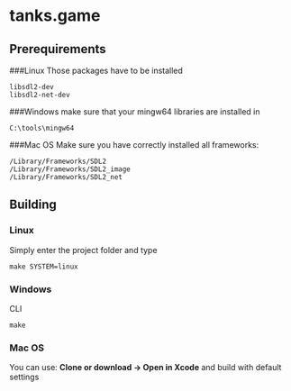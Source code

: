 # tanks.game

## Prerequirements

###Linux
Those packages have to be installed
```
libsdl2-dev
libsdl2-net-dev
```
###Windows
make sure that your mingw64 libraries are installed in
```
C:\tools\mingw64
```
###Mac OS
Make sure you have correctly installed all frameworks:
```
/Library/Frameworks/SDL2
/Library/Frameworks/SDL2_image
/Library/Frameworks/SDL2_net
```

## Building

### Linux
Simply enter the project folder and type
```
make SYSTEM=linux
```
### Windows
CLI
```
make
```
### Mac OS
You can use: **Clone or download -> Open in Xcode** and build with default settings
